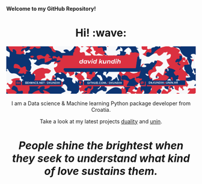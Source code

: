 **Welcome to my GitHub Repository!**

<h1 align='center'> Hi! :wave:</h1>
  
<img src="/.logistics/BLUERED_GHiLI.jpg"/>

<p align='center'>
I am a Data science & Machine learning Python package developer from Croatia.
</p>
<p align='center'>Take a look at my latest projects <a href="https://github.com/dkundih/duality">duality</a> and  <a href="https://github.com/dkundih/unin">unin</a>.</p>

<h1 align='center'><i>People shine the brightest when they seek to understand what kind of love sustains them.</i></h1>
